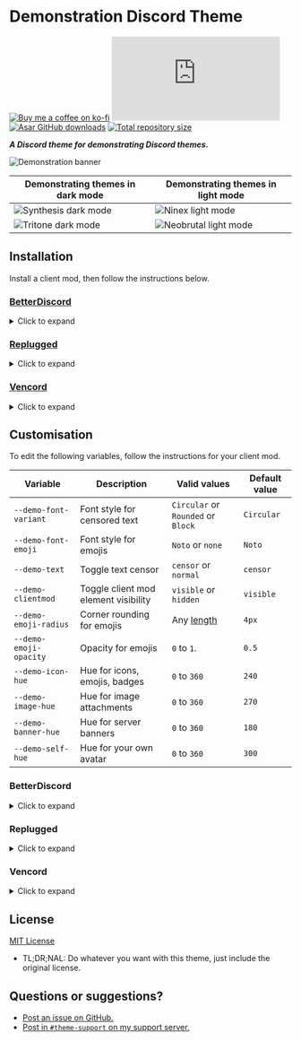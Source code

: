 [preview]:              https://minidiscordthemes.github.io/Demonstration/preview/preview.png
[preview-dark]:         https://minidiscordthemes.github.io/Demonstration/preview/preview-dark.png
[preview-light]:        https://minidiscordthemes.github.io/Demonstration/preview/preview-light.png
[preview-neobrutal]:    https://minidiscordthemes.github.io/Demonstration/preview/preview-neobrutal.png
[preview-synthesis]:    https://minidiscordthemes.github.io/Demonstration/preview/preview-synthesis.png
[preview-ninex]:        https://minidiscordthemes.github.io/Demonstration/preview/preview-ninex.png
[preview-tritone]:      https://minidiscordthemes.github.io/Demonstration/preview/preview-tritone.png

[css-color]:        https://developer.mozilla.org/en-US/docs/Web/CSS/color_value
[css-length]:       https://developer.mozilla.org/en-US/docs/Web/CSS/length

[discord]:          https://discord.gg/uy8nKQVatp

[BetterDiscord]:    https://betterdiscord.app/
[Replugged]:        https://replugged.dev/
[Vencord]:          https://github.com/Vendicated/Vencord

[shield-donate]:    https://img.shields.io/badge/Donate-ko--fi-orange?style=flat-square&logo=kofi&logoColor=orange
[ko-fi]:            https://ko-fi.com/saltssaumure "Buy me a coffee!"

[shield-bd-dl]:     https://img.shields.io/github/downloads/MiniDiscordThemes/Demonstration/Demonstration.theme.css?color=purple&label=Downloads&style=flat-square
[shield-asar-dl]:   https://img.shields.io/github/downloads/MiniDiscordThemes/Demonstration/net.saltssaumure.Demonstration.asar?color=purple&label=Downloads&style=flat-square
[shield-repo-size]: https://img.shields.io/github/repo-size/MiniDiscordThemes/Demonstration?label=Repository&style=flat-square "Total size"

[github]:           https://github.com/MiniDiscordThemes/Demonstration
[issues]:           https://github.com/MiniDiscordThemes/Demonstration/issues
[license]:          https://github.com/MiniDiscordThemes/Demonstration/blob/main/LICENSE
[.theme.css]:       https://github.com/MiniDiscordThemes/Demonstration/blob/main/Demonstration.theme.css

[release-bd]:       https://betterdiscord.app/theme/?id=000 "BetterDiscord store page"
[release-rp]:       https://replugged.dev/store/net.saltssaumure.Demonstration "Replugged store page"
[release-bd-gh]:    https://github.com/MiniDiscordThemes/Demonstration/releases/latest/download/Demonstration.theme.css "Get latest release"
[release-rp-gh]:    https://github.com/MiniDiscordThemes/Demonstration/releases/latest/download/net.saltssaumure.Demonstration.asar "Get latest release"

# Demonstration Discord Theme
[![Buy me a coffee on ko-fi][shield-donate]][ko-fi]
[![CSS GitHub downloads][shield-bd-dl]][release-bd-gh]
[![Asar GitHub downloads][shield-asar-dl]][release-rp-gh]
[![Total repository size][shield-repo-size]][github]

***A Discord theme for demonstrating Discord themes.***

![Demonstration banner][preview]

| Demonstrating themes in dark mode         | Demonstrating themes in light mode         |
| ----------------------------------------- | ------------------------------------------ |
| ![Synthesis dark mode][preview-synthesis] | ![Ninex light mode][preview-ninex]         |
| ![Tritone dark mode][preview-tritone]     | ![Neobrutal light mode][preview-neobrutal] |

<!-- | ![Default dark mode][preview-dark]        | ![Default light mode][preview-light]       | -->

## Installation
Install a client mod, then follow the instructions below.

### [BetterDiscord][BetterDiscord]
<details>
    <summary>Click to expand</summary>

1. Download `Demonstration.theme.css`:
    <!-- - [BetterDiscord store][release-bd] -->
    - [GitHub][release-bd-gh]
2. Place the file in the themes folder:
    - `Settings` > `BetterDiscord` > `Themes` > `Open Themes Folder`
3. Toggle on the theme card.
</details>

### [Replugged][Replugged]
<details>
    <summary>Click to expand</summary>

#### Automatic
1. Click to install:
    - [Replugged store][release-rp]
#### Manual
1. Download `net.saltssaumure.Demonstration.asar`:
    - [GitHub][release-rp-gh]
2. Place the file in the themes folder:
    - `Settings` > `Replugged` > `Themes` > `Open Themes Folder`
3. Click `Load Missing Themes` and toggle on the theme card.
</details>

### [Vencord][Vencord]
<details>
    <summary>Click to expand</summary>

#### Local
1. Download `Demonstration.theme.css`:
    <!-- - [BetterDiscord store][release-bd] -->
    - [GitHub][release-bd-gh]
2. Place the file in the themes folder:
    - `Settings` > `Vencord` > `Themes` > `Local Themes` > `Open Themes Folder`
3. Click `Load missing Themes` and toggle on the theme card.
#### Online
1. Paste the link in `Settings` > `Vencord` > `Themes` > `Online Themes`:
    - `https://minidiscordthemes.github.io/Demonstration/Demonstration.theme.css`
</details>

## Customisation
To edit the following variables, follow the instructions for your client mod.

| Variable               | Description                          | Valid values                       | Default value |
| ---------------------- | ------------------------------------ | ---------------------------------- | ------------- |
| `--demo-font-variant`  | Font style for censored text         | `Circular` or `Rounded` or `Block` | `Circular`    |
| `--demo-font-emoji`    | Font style for emojis                | `Noto` or `none`                   | `Noto`        |
| `--demo-text`          | Toggle text censor                   | `censor` or `normal`               | `censor`      |
| `--demo-clientmod`     | Toggle client mod element visibility | `visible` or `hidden`              | `visible`     |
| `--demo-emoji-radius`  | Corner rounding for emojis           | Any [length][css-length]           | `4px`         |
| `--demo-emoji-opacity` | Opacity for emojis                   | `0` to `1`.                        | `0.5`         |
| `--demo-icon-hue`      | Hue for icons, emojis, badges        | `0` to `360`                       | `240`         |
| `--demo-image-hue`     | Hue for image attachments            | `0` to `360`                       | `270`         |
| `--demo-banner-hue`    | Hue for server banners               | `0` to `360`                       | `180`         |
| `--demo-self-hue`      | Hue for your own avatar              | `0` to `360`                       | `300`         |

### BetterDiscord
<details>
    <summary>Click to expand</summary>

1. Open `Settings` > `BetterDiscord` > `Themes`.
2. Click the pencil icon on this theme.
3. Edit the variable values and save changes.
</details>

### Replugged
<details>
    <summary>Click to expand</summary>

1. Enable `Automatically Apply Quick CSS` in `Settings` > `Replugged` > `General`.
2. Open `Settings` > `Replugged` > `Quick CSS`.
3. Copy and paste lines 15-27 of [`Demonstration.theme.css`][.theme.css].
4. Edit the variable values and save.
</details>

### Vencord
<details>
    <summary>Click to expand</summary>

#### Local
1. `Open Themes Folder` in `Settings` > `Vencord` > `Themes` > `Local Themes`
2. Open `Demonstration.theme.css` with your favourite text editor.
3. Edit the variable values and save.
#### Online
1. `Enable Custom CSS` in `Settings` > `Vencord` > `Vencord` and click `Open QuickCSS File`.
2. Copy and paste lines 15-27 of [`Demonstration.theme.css`][.theme.css].
3. Edit the variable values.
</details>

## License
[MIT License][license]
- <span title="Too long; didn't read; not a lawyer">TL;DR;NAL</span>: Do whatever you want with this theme, just include the original license.

## Questions or suggestions?
- [Post an issue on GitHub.][issues]
- [Post in `#theme-support` on my support server.][discord]